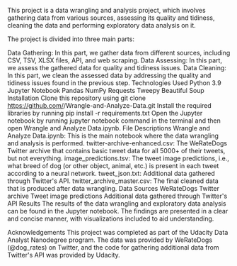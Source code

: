 This project is a data wrangling and analysis project, which involves gathering data from various sources, assessing its quality and tidiness, cleaning the data and performing exploratory data analysis on it.

The project is divided into three main parts:

Data Gathering: In this part, we gather data from different sources, including CSV, TSV, XLSX files, API, and web scraping.
Data Assessing: In this part, we assess the gathered data for quality and tidiness issues.
Data Cleaning: In this part, we clean the assessed data by addressing the quality and tidiness issues found in the previous step.
Technologies Used
Python 3.9
Jupyter Notebook
Pandas
NumPy
Requests
Tweepy
Beautiful Soup
Installation
Clone this repository using git clone https://github.com/<USERNAME>/Wrangle-and-Analyze-Data.git
Install the required libraries by running pip install -r requirements.txt
Open the Jupyter notebook by running jupyter notebook command in the terminal and then open Wrangle and Analyze Data.ipynb.
File Descriptions
Wrangle and Analyze Data.ipynb: This is the main notebook where the data wrangling and analysis is performed.
twitter-archive-enhanced.csv: The WeRateDogs Twitter archive that contains basic tweet data for all 5000+ of their tweets, but not everything.
image_predictions.tsv: The tweet image predictions, i.e., what breed of dog (or other object, animal, etc.) is present in each tweet according to a neural network.
tweet_json.txt: Additional data gathered through Twitter's API.
twitter_archive_master.csv: The final cleaned data that is produced after data wrangling.
Data Sources
WeRateDogs Twitter archive
Tweet image predictions
Additional data gathered through Twitter's API
Results
The results of the data wrangling and exploratory data analysis can be found in the Jupyter notebook. The findings are presented in a clear and concise manner, with visualizations included to aid understanding.

Acknowledgements
This project was completed as part of the Udacity Data Analyst Nanodegree program. The data was provided by WeRateDogs (@dog_rates) on Twitter, and the code for gathering additional data from Twitter's API was provided by Udacity.
